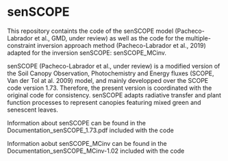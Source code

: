 # senSCOPE
This repository containts the code of the senSCOPE model (Pacheco-Labrador et al., GMD, under review) as well as the code for the multiple-constraint inversion approach method (Pacheco-Labrador et al., 2019) adapted for the inversion senSCOPE: senSCOPE_MCinv.

senSCOPE (Pacheco-Labrador et al., under review) is a modified version of the Soil Canopy Observation, Photochemistry and Energy fluxes (SCOPE, Van der Tol at al. 2009) model, and mainly developped over the SCOPE code version 1.73. Therefore, the present version is coordinated with the original code for consistency. senSCOPE adapts radiative transfer and plant function processes to represent canopies featuring mixed green and senescent leaves.

Information about senSCOPE can be found in the Documentation_senSCOPE_1.73.pdf included with the code

Information aobut senSCOPE_MCinv can be found in the Documentation_senSCOPE_MCinv-1.02 included with the code

